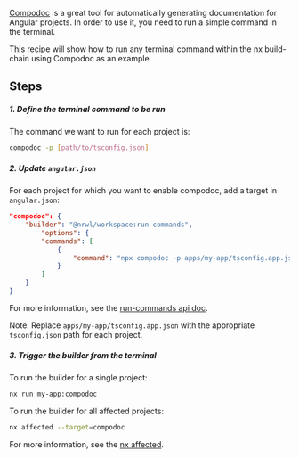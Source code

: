 [Compodoc](https://compodoc.app/) is a great tool for automatically generating documentation for Angular projects. In order to use it, you need to run a simple command in the terminal.

This recipe will show how to run any terminal command within the nx build-chain using Compodoc as an example.

## Steps

##### 1. Define the terminal command to be run

The command we want to run for each project is:

```bash
compodoc -p [path/to/tsconfig.json]
```

##### 2. Update `angular.json`

For each project for which you want to enable compodoc, add a target in `angular.json`:

```json
"compodoc": {
    "builder": "@nrwl/workspace:run-commands",
        "options": {
        "commands": [
            {
                "command": "npx compodoc -p apps/my-app/tsconfig.app.json"
            }
        ]
    }
}
```

For more information, see the [run-commands api doc](/{{framework}}/plugins_workspace_builders/run-commands).

Note: Replace `apps/my-app/tsconfig.app.json` with the appropriate `tsconfig.json` path for each project.

##### 3. Trigger the builder from the terminal

To run the builder for a single project:

```bash
nx run my-app:compodoc
```

To run the builder for all affected projects:

```bash
nx affected --target=compodoc
```

For more information, see the [nx affected](/{{framework}}/cli/affected).
